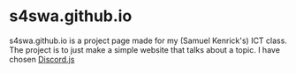 # s4swa.github.io

s4swa.github.io is a project page made for my (Samuel Kenrick's) ICT class. The project is to just make a simple website that talks about a topic. I have chosen [Discord.js](https://github.com/hydrabolt/discord.js)
